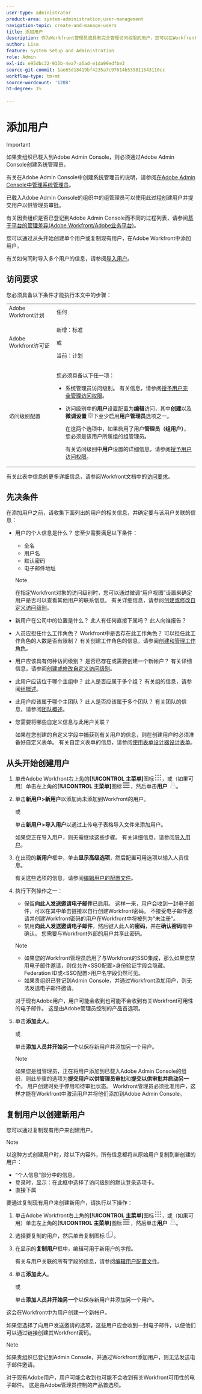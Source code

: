 ```yaml
---
user-type: administrator
product-area: system-administration;user-management
navigation-topic: create-and-manage-users
title: 添加用户
description: 作为Workfront管理员或具有完全管理访问权限的用户，您可以在Workfront中添加用户。
author: Lisa
feature: System Setup and Administration
role: Admin
exl-id: e95dbc32-915b-4ea7-a5ad-e1da99edfbe3
source-git-commit: 1ae65d18419bf4235a7c97614b539811643110cc
workflow-type: tm+mt
source-wordcount: '1208'
ht-degree: 1%

---
```


# 添加用户

<!--Audited 2/2024-->

>[!IMPORTANT]
>
>如果贵组织已载入到Adobe Admin Console，则必须通过Adobe Admin Console创建系统管理员。
>
>有关在Adobe Admin Console中创建系统管理员的说明，请参阅[在Adobe Admin Console中管理系统管理员](/help/quicksilver/administration-and-setup/add-users/create-and-manage-users/admin-console.md)。
>
>已载入Adobe Admin Console的组织中的组管理员可以使用此过程创建用户并提交用户以供管理员审批。
>
>有关因贵组织是否已登记到Adobe Admin Console而不同的过程列表，请参阅[基于平台的管理差异(Adobe Workfront/Adobe业务平台)](../../../administration-and-setup/get-started-wf-administration/actions-in-admin-console.md)。

您可以通过从头开始创建单个用户或复制现有用户，在Adobe Workfront中添加用户。

有关如何同时导入多个用户的信息，请参阅[导入用户](../../../administration-and-setup/add-users/create-and-manage-users/import-users.md)。

<!--
Replace this intro with something like the following when we switch to Admin Console:
As an Adobe administrator, you can add users in Adobe Workfront by adding them to your Workfront product profile in the Adobe Admin Console. For instructions, see <a href="../../../administration-and-setup/add-users/create-and-manage-users/admin-console.md" class="MCXref xref">Manage users in the Adobe Admin Console</a>.
-->

## 访问要求

您必须具备以下条件才能执行本文中的步骤：

<table style="table-layout:auto"> 
 <col> 
 <col> 
 <tbody> 
  <tr> 
   <td role="rowheader">Adobe Workfront计划</td> 
   <td>任何</td> 
  </tr> 
  <tr> 
   <td role="rowheader">Adobe Workfront许可证</td> 
   <td><p>新增：标准</p><p>或</p><p>当前：计划</p></td> 
  </tr> 
  <tr> 
   <td role="rowheader">访问级别配置</td> 
   <td> <p>您必须具备以下任一项：</p> 
    <ul> 
     <li> <p>系统管理员访问级别。 有关信息，请参阅<a href="../../../administration-and-setup/add-users/configure-and-grant-access/grant-a-user-full-administrative-access.md" class="MCXref xref">授予用户完全管理访问权限</a>。 </p> </li> 
     <li> <p>访问级别中的<b>用户</b>设置配置为<b>编辑</b>访问，其中<b>创建</b>以及<b>微调设置</b> <img src="assets/gear-icon-in-access-levels.png">下至少启用<b>用户管理员</b>选项之一。 </p> <p>在这两个选项中，如果启用了用户<b>管理员（组用户）</b>，您必须是该用户所属组的组管理员。</p> <p>有关访问级别中<b>用户</b>设置的详细信息，请参阅<a href="../../../administration-and-setup/add-users/configure-and-grant-access/grant-access-other-users.md" class="MCXref xref">授予用户访问权限</a>。</p> </li> 
    </ul> </td> 
  </tr> 
 </tbody> 
</table>

有关此表中信息的更多详细信息，请参阅Workfront文档中的[访问要求](/help/quicksilver/administration-and-setup/add-users/access-levels-and-object-permissions/access-level-requirements-in-documentation.md)。

## 先决条件

在添加用户之前，请收集下面列出的用户的相关信息，并确定要与该用户关联的信息：

* 用户的个人信息是什么？ 您至少需要满足以下条件：

   * 全名
   * 用户名
   * 默认密码
   * 电子邮件地址

  >[!NOTE]
  >
  >在指定Workfront对象的访问级别时，您可以通过微调“用户视图”设置来确定用户是否可以查看其他用户的联系信息。 有关详细信息，请参阅[创建或修改自定义访问级别](../../../administration-and-setup/add-users/configure-and-grant-access/create-modify-access-levels.md)。

* 新用户在公司中的位置是什么？ 此人有任何直接下属吗？ 此人向谁报告？
* 人员应担任什么工作角色？ Workfront中是否存在此工作角色？ 可以担任此工作角色的人数是否有限制？ 有关创建工作角色的信息，请参阅[创建和管理工作角色](../../../administration-and-setup/set-up-workfront/organizational-setup/create-manage-job-roles.md)。
* 用户应该具有何种访问级别？ 是否已存在或需要创建一个新帐户？ 有关详细信息，请参阅[创建或修改自定义访问级别](../../../administration-and-setup/add-users/configure-and-grant-access/create-modify-access-levels.md)。
* 此用户应该位于哪个主组中？ 此人是否应属于多个组？ 有关组的信息，请参阅[组概述](../../../administration-and-setup/manage-groups/groups-overview/groups.md)。
* 此用户应该属于哪个主团队？ 此人是否应该属于多个团队？ 有关团队的信息，请参阅[团队概述](../../../people-teams-and-groups/create-and-manage-teams/teams-overview.md)。
* 您需要将哪些自定义信息与此用户关联？

  如果在您创建的自定义字段中捕获到有关用户的信息，则在创建用户时必须准备好自定义表单。 有关自定义表单的信息，请参阅[使用表单设计器设计表单](/help/quicksilver/administration-and-setup/customize-workfront/create-manage-custom-forms/form-designer/design-a-form/design-a-form.md)。

## 从头开始创建用户

1. 单击Adobe Workfront右上角的&#x200B;**[!UICONTROL 主菜单]**&#x200B;图标![主菜单](/help/_includes/assets/main-menu-icon.png)，或（如果可用）单击左上角的&#x200B;**[!UICONTROL 主菜单]**&#x200B;图标![主菜单](/help/_includes/assets/main-menu-icon-left-nav.png)，然后单击&#x200B;**用户** ![](assets/users-icon-in-main-menu.png)。

1. 单击&#x200B;**新用户>新用户**&#x200B;以添加尚未添加到Workfront的用户。

   或

   单击&#x200B;**新用户>导入用户**&#x200B;以通过上传电子表格导入文件来添加用户。

   如果您正在导入用户，则无需继续这些步骤。 有关详细信息，请参阅[导入用户](../../../administration-and-setup/add-users/create-and-manage-users/import-users.md)。

1. 在出现的&#x200B;**新用户**&#x200B;框中，单击&#x200B;**显示高级选项**，然后配置可用选项以输入人员信息。

   有关这些选项的信息，请参阅[编辑用户的配置文件](../../../administration-and-setup/add-users/create-and-manage-users/edit-a-users-profile.md)。

1. 执行下列操作之一：

   * 保留&#x200B;**向此人发送邀请电子邮件**&#x200B;已启用。 这样一来，用户会收到一封电子邮件，可以在其中单击链接以自行创建Workfront密码。 不接受电子邮件邀请并创建Workfront密码的用户在Workfront中将被列为“未注册”。
   * 禁用&#x200B;**向此人发送邀请电子邮件**，然后键入此人的&#x200B;**密码**，并在&#x200B;**确认密码**&#x200B;框中确认。 您需要与Workfront外部的用户共享此密码。

   >[!NOTE]
   >
   >* 如果您的Workfront管理员启用了与Workfront的SSO集成，那么如果您禁用电子邮件邀请，则仅允许&lt;SSO配置>身份验证字段会隐藏。 Federation ID或&lt;SSO配置>用户名字段仍然可见。
   >
   * 如果贵组织已登记到Admin Console，并通过Workfront添加用户，则无法发送电子邮件邀请。
   >
   对于现有Adobe用户，用户可能会收到也可能不会收到有关Workfront可用性的电子邮件。 这是由Adobe管理员控制的产品首选项。

1. 单击&#x200B;**添加此人**。

   或

   单击&#x200B;**添加人员并开始另一个**&#x200B;以保存新用户并添加另一个用户。

   >[!NOTE]
   >
   如果您是组管理员，正在将用户添加到已载入Adobe Admin Console的组织，则此步骤的选项为&#x200B;**提交用户以供管理员审批**&#x200B;和&#x200B;**提交以供审批并启动另一个**。 用户创建时处于停用和待审批状态。 Workfront管理员必须批准用户，这样才能在Workfront中激活用户并将他们添加到Adobe Admin Console。

## 复制用户以创建新用户

您可以通过复制现有用户来创建用户。

>[!NOTE]
>
以这种方式创建用户时，除以下内容外，所有信息都将从原始用户复制到新创建的用户：
>
* “个人信息”部分中的信息。
* 登录时，显示：在此框中选择了访问级别的默认登录选项卡。
* 直接下属
>

要通过复制现有用户来创建新用户，请执行以下操作：

1. 单击Adobe Workfront右上角的&#x200B;**[!UICONTROL 主菜单]**&#x200B;图标![主菜单](/help/_includes/assets/main-menu-icon.png)，或（如果可用）单击左上角的&#x200B;**[!UICONTROL 主菜单]**&#x200B;图标![主菜单](/help/_includes/assets/main-menu-icon-left-nav.png)，然后单击&#x200B;**用户** ![](assets/users-icon-in-main-menu.png)。
1. 选择要复制的用户，然后单击复制图标![](assets/copy-icon.png)。
1. 在显示的&#x200B;**复制用户**&#x200B;框中，编辑可用于新用户的字段。

   有关与用户关联的所有字段的信息，请参阅[编辑用户配置文件](../../../administration-and-setup/add-users/create-and-manage-users/edit-a-users-profile.md)。

1. 单击&#x200B;**添加此人**。

   或

   单击&#x200B;**添加人员并开始另一个**&#x200B;以保存新用户并添加另一个用户。

这会在Workfront中为用户创建一个新帐户。

如果您选择了向用户发送邀请的选项，这些用户应会收到一封电子邮件，以便他们可以通过链接创建其Workfront密码。

>[!NOTE]
>
如果贵组织已登记到Admin Console，并通过Workfront添加用户，则无法发送电子邮件邀请。
>
对于现有Adobe用户，用户可能会收到也可能不会收到有关Workfront可用性的电子邮件。 这是由Adobe管理员控制的产品首选项。
